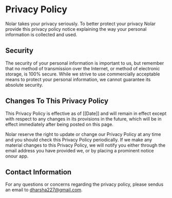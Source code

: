 # Privacy Policy

Nolar takes your privacy seriously. To better protect your privacy Nolar provide this privacy policy notice explaining the way your personal information is collected and used.





## Security

The security of your personal information is important to us, but remember that no method of transmission over the Internet, or method of electronic storage, is 100% secure. While we strive to use commercially acceptable means to protect your personal information, we cannot guarantee its absolute security.


## Changes To This Privacy Policy

This Privacy Policy is effective as of [[Date]] and will remain in effect except with respect to any changes in its provisions in the future, which will be in effect immediately after being posted on this page.

Nolar reserve the right to update or change our Privacy Policy at any time and you should check this Privacy Policy periodically. If we make any material changes to this Privacy Policy, we will notify you either through the email address you have provided we, or by placing a prominent notice onour app.


## Contact Information

For any questions or concerns regarding the privacy policy, please sendus an email to dharsha227@gmail.com.
